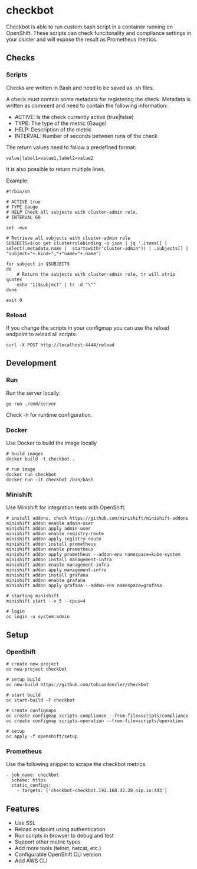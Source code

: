 # checkbot
Checkbot is able to run custom bash script in a container running on OpenShift. These scripts can check funcitonality and compliance settings in your cluster and will expose the result as Prometheus metrics.


## Checks

### Scripts

Checks are written in Bash and need to be saved as .sh files.

A check must contain some metadata for registering the check. Metadata is written as comment and need to contain the following information:

* ACTIVE: Is the check currently active (true|false)
* TYPE: The type of the metric (Gauge)
* HELP: Description of the metric
* INTERVAL: Number of seconds between runs of the check

The return values need to follow a predefined format:
```
value|label1=value1,label2=value2
```
It is also possible to return multiple lines.

Example:

```
#!/bin/sh

# ACTIVE true
# TYPE Gauge
# HELP Check all subjects with cluster-admin role.
# INTERVAL 60

set -eux

# Retrieve all subjects with cluster-admin role
SUBJECTS=$(oc get clusterrolebinding -o json | jq '.items[] | select(.metadata.name |  startswith("cluster-admin")) | .subjects[] | "subject="+.kind+","+"name="+.name')

for subject in $SUBJECTS
do
    # Return the subjects with cluster-admin role, tr will strip quotes
    echo "1|$subject" | tr -d "\""
done

exit 0
```


### Reload

If you change the scripts in your configmap you can use the reload endpoint to reload all scripts:
```
curl -X POST http://localhost:4444/reload
```


## Development

### Run

Run the server locally:

```
go run ./cmd/server
```

Check -h for runtime configuration.


### Docker

Use Docker to build the image locally

```
# build images
docker build -t checkbot .

# run image
docker run checkbot
docker run -it checkbot /bin/bash
```


### Minishift

Use Minishift for integration tests with OpenShift:

```
# install addons, check https://github.com/minishift/minishift-addons
minishift addon enable admin-user
minishift addon apply admin-user
minishift addon enable registry-route
minishift addon apply registry-route
minishift addon install prometheus
minishift addon enable prometheus
minishift addon apply prometheus --addon-env namespace=kube-system
minishift addon install management-infra
minishift addon enable management-infra
minishift addon apply management-infra
minishift addon install grafana
minishift addon enable grafana
minishift addon apply grafana --addon-env namespace=grafana

# starting minishift
minishift start --v 5 --cpus=4

# login
oc login -u system:admin
```


## Setup

### OpenShift
```
# create new project
oc new-project checkbot

# setup build
oc new-build https://github.com/tobiasdenzler/checkbot

# start build
oc start-build -F checkbot

# create configmaps
oc create configmap scripts-compliance --from-file=scripts/compliance
oc create configmap scripts-operation --from-file=scripts/operation

# setup
oc apply -f openshift/setup

```

### Prometheus

Use the following snippet to scrape the checkbot metrics:
```
- job_name: checkbot
  scheme: https
  static_configs:
    - targets: ['checkbot-checkbot.192.168.42.28.nip.io:443']
```


## Features

* Use SSL
* Reload endpoint using authentication
* Run scripts in browser to debug and test
* Support other metric types
* Add more tools (telnet, netcat, etc.)
* Configurable OpenShift CLI version
* Add AWS CLI
